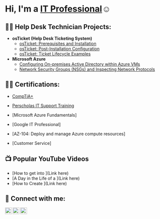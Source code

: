 <h1>Hi, I'm a <a href="https://linkedin.com/in/Joshuacheco">IT Professional</a>☺</h1>

<h2>👨‍💻 Help Desk Technician Projects:</h2>


- <b>osTicket (Help Desk Ticketing System)</b>
  - [osTicket: Prerequisites and Installation](https://github.com/JOSUELCHECO/osticket-prereqs)
  - [osTicket: Post-Installation Configuration](https://github.com/JOSUELCHECO/post-install-config)
  - [osTicket: Ticket Lifecycle Examples](https://github.com/JOSUELCHECO/ticket-lifecycle)
- <b>Microsoft Azure</b>
  - [Configuring On-premises Active Directory within Azure VMs](https://github.com/josuelcheco/configure-ad)
  - [Network Security Groups (NSGs) and Inspecting Network Protocols](https://github.com/josuelcheco/azure-network-protocols)

 <h2>👨‍💻 Certifications:</h2>

 - [CompTiA+](https://www.credly.com/badges/ab10f676-950e-474e-836b-221ccd56acaf/public_url)

 - [Perscholas IT Support Training](https://imgur.com/a/044V3Ec)

 - [Microsoft Azure Fundamentals]

- [Google IT Professional]

 - [AZ-104: Deploy and manage Azure compute resources]

 - [Customer Service]
  

<h2>📺 Popular YouTube Videos</h2>

- [How to get into ](Link here)
- [A Day in the Life of a ](Link here)
- [How to Create ](Link here)

<h2> 🤳 Connect with me:</h2>

[<img align="left" alt="JosuelCheco | YouTube" width="22px" src="https://cdn.jsdelivr.net/npm/simple-icons@v3/icons/youtube.svg" />][youtube]
[<img align="left" alt="JosuelCheco | Twitter" width="22px" src="https://cdn.jsdelivr.net/npm/simple-icons@v3/icons/twitter.svg" />][twitter]
[<img align="left" alt="JoshuaCheco | LinkedIn" width="22px" src="https://cdn.jsdelivr.net/npm/simple-icons@v3/icons/linkedin.svg" />][linkedin]

[twitter]: https://twitter.com/linkhere
[youtube]: https://www.youtube.com/c/linkhere
[linkedin]: https://linkedin.com/in/joshuacheco

<!--
**joshmadakor1/joshmadakor1** is a ✨ _special_ ✨ repository because its `README.md` (this file) appears on your GitHub profile.

Here are some ideas to get you started:

- 🔭 I’m currently working on ...
- 🌱 I’m currently learning ...
- 👯 I’m looking to collaborate on ...
- 🤔 I’m looking for help with ...
- 💬 Ask me about ...
- 📫 How to reach me: ...
- 😄 Pronouns: ...
- ⚡ Fun fact: ...
-->
 
